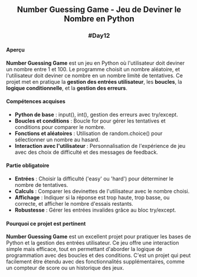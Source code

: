 ## <p align="center"> Number Guessing Game - Jeu de Deviner le Nombre en Python </p>
### <p align="center"> #Day12 </p>

#### Aperçu
**Number Guessing Game** est un jeu en Python où l'utilisateur doit deviner un nombre entre 1 et 100. Le programme choisit un nombre aléatoire, et l'utilisateur doit deviner ce nombre en un nombre limité de tentatives. Ce projet met en pratique la **gestion des entrées utilisateur**, les **boucles**, la **logique conditionnelle**, et la **gestion des erreurs**.

#### Compétences acquises
- **Python de base** : input(), int(), gestion des erreurs avec try/except.
- **Boucles et conditions** : Boucle for pour gérer les tentatives et conditions pour comparer le nombre.
- **Fonctions et aléatoires** : Utilisation de random.choice() pour sélectionner un nombre au hasard.
- **Interaction avec l'utilisateur** : Personnalisation de l'expérience de jeu avec des choix de difficulté et des messages de feedback.

#### Partie obligatoire
- **Entrées** : Choisir la difficulté ('easy' ou 'hard') pour déterminer le nombre de tentatives.
- **Calculs** : Comparer les devinettes de l'utilisateur avec le nombre choisi.
- **Affichage** : Indiquer si la réponse est trop haute, trop basse, ou correcte, et afficher le nombre d'essais restants.
- **Robustesse** : Gérer les entrées invalides grâce au bloc try/except.

#### Pourquoi ce projet est pertinent
**Number Guessing Game** est un excellent projet pour pratiquer les bases de Python et la gestion des entrées utilisateur. Ce jeu offre une interaction simple mais efficace, tout en permettant d'aborder la logique de programmation avec des boucles et des conditions. C'est un projet qui peut facilement être étendu avec des fonctionnalités supplémentaires, comme un compteur de score ou un historique des jeux.
